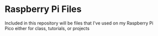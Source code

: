 # Raspberry Pi Files <br>

Included in this repository will be files that I've used on my Raspberry Pi Pico either for class, tutorials, or projects
